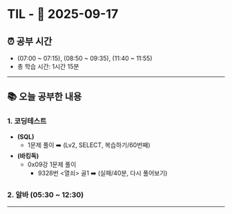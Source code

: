 # TIL - 📅 2025-09-17

## ⏰ 공부 시간
- (07:00 ~ 07:15), (08:50 ~ 09:35), (11:40 ~ 11:55)
- 총 학습 시간: 1시간 15분

---

## 📚 오늘 공부한 내용
### 1. 코딩테스트
- **(SQL)**
  - 1문제 풀이 ➡️ (Lv2, SELECT, 복습하기/60번째)
- **(바킹독)**
  - 0x09강 1문제 풀이
    - 9328번 <열쇠> 골1 ➡️ (실패/40분, 다시 풀어보기)

### 2. 알바 (05:30 ~ 12:30)

---
